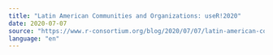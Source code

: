 ```yaml
---
title: "Latin American Communities and Organizations: useR!2020"
date: 2020-07-07
source: "https://www.r-consortium.org/blog/2020/07/07/latin-american-communities-and-organizations-at-user2020"
language: "en"
---
```

